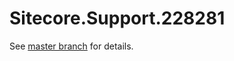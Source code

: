 # Sitecore.Support.228281

See [master branch](https://github.com/sitecoresupport/Sitecore.Support.228281) for details.